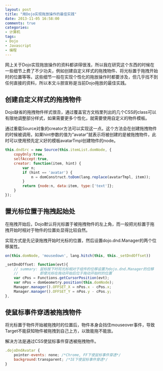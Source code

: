 ```yaml
---
layout: post
title: "用Dojo实现拖放操作的最佳实践"
date: 2013-11-05 16:58:00
comments: true
categories:
- 计算机
tags:
- Dojo
- Javascript
- 编程
---
```

网上关于Dojo实现拖放操作的资料都讲得很浅，所以我在研究这个东西的时候在一些细节上费了不少功夫，例如创建自定义样式的拖拽物件、将光标置于拖拽开始时的位置等等。这些细节一般在实现个性化的拖放操作时都要涉及，但几乎找不到任何直接的资料，所以本文斗胆宣称是当前Dojo拖放的最佳实践。

创建自定义样式的拖拽物件
------------------------

Dojo缺省的拖拽物件样式很丑，通过覆盖官方文档里列出的几个CSS的class可以有限地调整部分样式，如果需要更多个性化，就需要使用自定义的物件模板。

通过重载Source对象的creator方法可以实现这一点。这个方法会在创建拖拽物件的时候被调用，如果hint参数的值为“avatar”就表示将被创建的是被拖拽物件，此时可以使用预先定义好的模板avatarTmpl创建物件的node。

```javascript
this.dndSrc = new Source(this.itemList.domNode, {
    copyOnly:true,
    selfAccept:true,
    creator: function(item, hint) {
        var n;
        if (hint == 'avatar') {
            n = domConstruct.toDom(lang.replace(avatarTmpl, item));
        }
        return {node:n, data:item, type:['text']};
    }
});
```

置光标位置于拖拽起始处
----------------------

在拖拽开始后，Dojo默认将光标置于被拖拽物件的左上角，而一般把光标置于拖拽开始时相对于物件的位置处显得比较自然。

实现方式是先记录拖拽开始时光标的位置，然后设置dojo.dnd.Manager的两个位移属性。

```javascript
on(this.domNode, 'mousedown', lang.hitch(this, this._setDndOffset))

_setDndOffset: function(evt){
    // summary: 鼠标按下时将光标相对于组件的位移设置为dojo.dnd.Manager的位移
    //          即使光标在拖动开始后位于拖动开始时的位置
    var cPos = Functions.getCursorPosition(evt);
    var nPos = domGeometry.position(this.domNode);
    Manager.manager().OFFSET_X = nPos.x - cPos.x;
    Manager.manager().OFFSET_Y = nPos.y - cPos.y;
},
```

使鼠标事件穿透被拖拽物件
------------------------

将光标置于物件开始被拖拽时的位置后，物件本身会挡住mouseover事件，导致Target不能获知物件被拖拽到自己上方，以致能拖不能放。

解决方法是通过CSS使鼠标事件穿透被拖拽物件。

```javascript
.dojoDndAvatar {
    pointer-events: none; /*Chrome, FF下使鼠标事件穿透*/
    background:transparent; /*IE下使鼠标事件穿透*/
}
```
